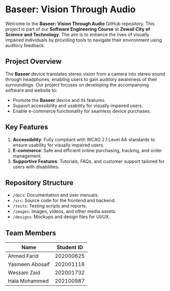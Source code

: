 # Baseer: Vision Through Audio

Welcome to the **Baseer: Vision Through Audio** GitHub repository. This project is part of our **Software Engineering Course** at **Zewail City of Science and Technology**. The aim is to enhance the lives of visually impaired individuals by providing tools to navigate their environment using auditory feedback.

## Project Overview

The **Baseer** device translates stereo vision from a camera into stereo sound through headphones, enabling users to gain auditory awareness of their surroundings. Our project focuses on developing the accompanying software and website to:

- Promote the **Baseer** device and its features.
- Support accessibility and usability for visually impaired users.
- Enable e-commerce functionality for seamless device purchases.

## Key Features

1. **Accessibility**: Fully compliant with WCAG 2.1 Level AA standards to ensure usability for visually impaired users.
2. **E-commerce**: Safe and efficient online purchasing, tracking, and order management.
3. **Supportive Features**: Tutorials, FAQs, and customer support tailored for users with disabilities.

## Repository Structure

- `/docs`: Documentation and user manuals.
- `/src`: Source code for the frontend and backend.
- `/tests`: Testing scripts and reports.
- `/images`: Images, videos, and other media assets.
- `/designs`: Mockups and design files for UI/UX.

## Team Members

| Name            | Student ID  |
|-----------------|-------------|
| Ahmed Farid     | 202000625   | 
| Yasmeen Abosaif | 202001116   |
| Wessam Zaid     | 202001732   | 
| Hala Mohammed   | 202100987   |
